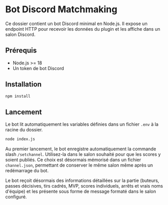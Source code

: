 # Bot Discord Matchmaking

Ce dossier contient un bot Discord minimal en Node.js.
Il expose un endpoint HTTP pour recevoir les données du plugin et les affiche dans un salon Discord.

## Prérequis

- Node.js >= 18
- Un token de bot Discord

## Installation

```bash
npm install
```

## Lancement

Le bot lit automatiquement les variables définies dans un fichier `.env` à la racine du dossier.

```bash
node index.js
```

Au premier lancement, le bot enregistre automatiquement la commande slash
`/setchannel`. Utilisez-la dans le salon souhaité pour que les scores y soient
publiés. Ce choix est désormais mémorisé dans un fichier `channel.json`,
permettant de conserver le même salon même après un redémarrage du bot.

Le bot reçoit désormais des informations détaillées sur la partie (buteurs, passes décisives, tirs cadrés, MVP, scores individuels, arrêts et vrais noms d'équipe) et les présente sous forme de message formaté dans le salon configuré.
